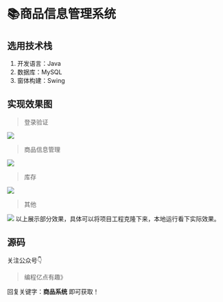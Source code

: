 # 📚商品信息管理系统


## 选用技术栈

1. 开发语言：Java
2. 数据库：MySQL
3. 窗体构建：Swing



## 实现效果图
> 登录验证

![](http://cdn.qiniu.liyansheng.top/img/06f4d006d9874dcd85bda61efb83302f.png)

> 商品信息管理

![](http://cdn.qiniu.liyansheng.top/img/c5eb2e84fd1e4861ae77d99c359963a4.png)

> 库存

![](http://cdn.qiniu.liyansheng.top/img/f80abe95d304488bb443592a03c76a47.png)

> 其他

![](http://cdn.qiniu.liyansheng.top/img/c8ffb7fb603f4913aeeff3f92fff41c4.png)
以上展示部分效果，具体可以将项目工程克隆下来，本地运行看下实际效果。






## 源码
关注公众号👇
> 编程亿点有趣》

回复关键字：**商品系统**
即可获取！

